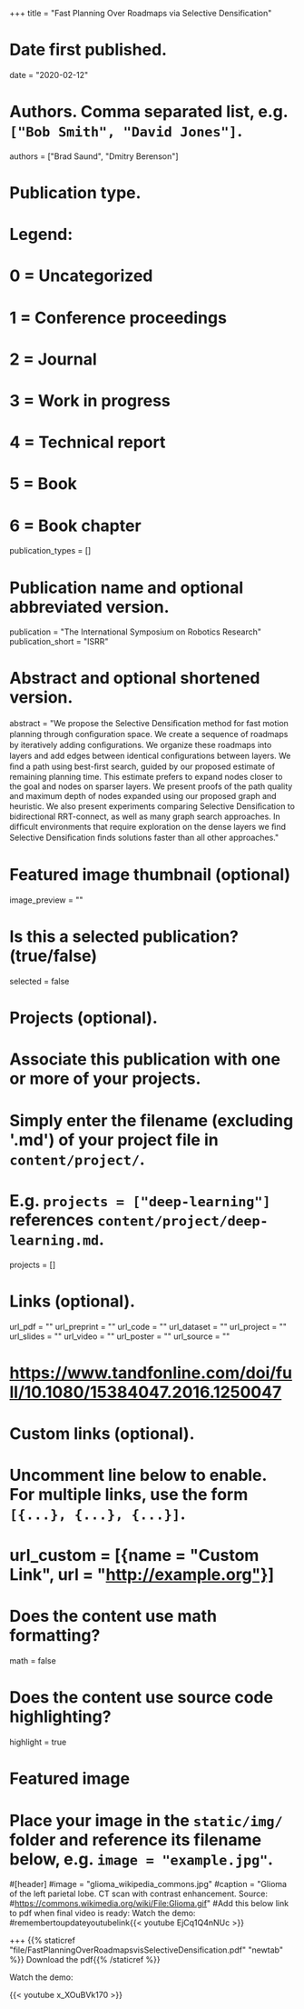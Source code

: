+++
title = "Fast Planning Over Roadmaps via Selective Densification"

# Date first published.
date = "2020-02-12"

# Authors. Comma separated list, e.g. `["Bob Smith", "David Jones"]`.
authors = ["Brad Saund", "Dmitry Berenson"]
# Publication type.
# Legend:
# 0 = Uncategorized
# 1 = Conference proceedings
# 2 = Journal
# 3 = Work in progress
# 4 = Technical report
# 5 = Book
# 6 = Book chapter
publication_types = []

# Publication name and optional abbreviated version.
publication = "The International Symposium on Robotics Research"
publication_short = "ISRR"

# Abstract and optional shortened version.
abstract = "We propose the Selective Densiﬁcation method for fast motion planning through conﬁguration space. We create a sequence of roadmaps by iteratively adding conﬁgurations. We organize these roadmaps into layers and add edges between identical conﬁgurations between layers. We ﬁnd a path using best-ﬁrst search, guided by our proposed estimate of remaining planning time. This estimate prefers to expand nodes closer to the goal and nodes on sparser layers. We present proofs of the path quality and maximum depth of nodes expanded using our proposed graph and heuristic. We also present experiments comparing Selective Densiﬁcation to bidirectional RRT-connect, as well as many graph search approaches. In difﬁcult environments that require exploration on the dense layers we ﬁnd Selective Densiﬁcation ﬁnds solutions faster than all other approaches."


# Featured image thumbnail (optional)
image_preview = ""

# Is this a selected publication? (true/false)
selected = false

# Projects (optional).
#   Associate this publication with one or more of your projects.
#   Simply enter the filename (excluding '.md') of your project file in `content/project/`.
#   E.g. `projects = ["deep-learning"]` references `content/project/deep-learning.md`.
projects = []

# Links (optional).
url_pdf = ""
url_preprint = ""
url_code = ""
url_dataset = ""
url_project = ""
url_slides = ""
url_video = ""
url_poster = ""
url_source = ""
# https://www.tandfonline.com/doi/full/10.1080/15384047.2016.1250047

# Custom links (optional).
#   Uncomment line below to enable. For multiple links, use the form `[{...}, {...}, {...}]`.
# url_custom = [{name = "Custom Link", url = "http://example.org"}]

# Does the content use math formatting?
math = false

# Does the content use source code highlighting?
highlight = true

# Featured image
# Place your image in the `static/img/` folder and reference its filename below, e.g. `image = "example.jpg"`.
#[header]
#image = "glioma_wikipedia_commons.jpg"
#caption = "Glioma of the left parietal lobe. CT scan with contrast enhancement. Source: #https://commons.wikimedia.org/wiki/File:Glioma.gif"
#Add this below link to pdf when final video is ready: Watch the demo: 
#remembertoupdateyoutubelink{{< youtube EjCq1Q4nNUc >}}

+++
{{% staticref "file/FastPlanningOverRoadmapsvisSelectiveDensification.pdf" "newtab" %}} 
Download the pdf{{% /staticref %}}

Watch the demo: 

{{< youtube x_XOuBVk170 >}}



